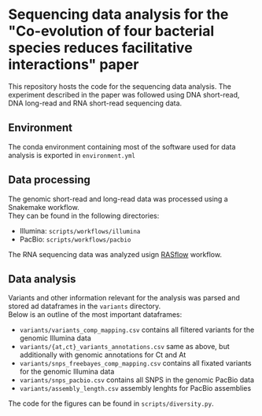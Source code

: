 # Sequencing data analysis for the "Co-evolution of four bacterial species reduces facilitative interactions" paper

This repository hosts the code for the sequencing data analysis.
The experiment described in the paper was followed using DNA short-read, DNA long-read and RNA short-read sequencing data.

## Environment

The conda environment containing most of the software used for data analysis is exported in `environment.yml`

## Data processing

The genomic short-read and long-read data was processed using a Snakemake workflow.  
They can be found in the following directories:
- Illumina: `scripts/workflows/illumina`
- PacBio: `scripts/workflows/pacbio`

The RNA sequencing data was analyzed usign [RASflow](https://github.com/zhxiaokang/RASflow) workflow.

## Data analysis

Variants and other information relevant for the analysis was parsed and stored ad dataframes in the `variants` directory.  
Below is an outline of the most important dataframes:
- `variants/variants_comp_mapping.csv` contains all filtered variants for the genomic Illumina data
- `variants/{at,ct}_variants_annotations.csv` same as above, but additionally with genomic annotations for Ct and At
- `variants/snps_freebayes_comp_mapping.csv` contains all fixated variants for the genomic Illumina data
- `variants/snps_pacbio.csv` contains all SNPS in the genomic PacBio data
- `variants/assembly_length.csv` assembly lenghts for PacBio assemblies

The code for the figures can be found in `scripts/diversity.py`.